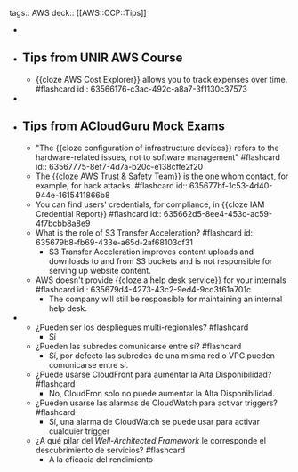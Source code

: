 tags:: AWS 
deck:: [[AWS::CCP::Tips]]

-
- ## Tips from UNIR AWS Course
	- {{cloze AWS Cost Explorer}} allows you to track expenses over time. #flashcard
	  id:: 63566176-c3ac-492c-a8a7-3f1130c37573
-
- ## Tips from ACloudGuru Mock Exams
	- "The {{cloze configuration of infrastructure devices}} refers to the hardware-related issues, not to software management" #flashcard
	  id:: 63567775-8ef7-4d7a-b20c-e138cffe2f20
	- The {{cloze AWS Trust & Safety Team}} is the one whom contact, for example, for hack attacks. #flashcard
	  id:: 635677bf-1c53-4d40-944e-1615411866b8
	- You can find users' credentials, for compliance, in {{cloze IAM Credential Report}} #flashcard
	  id:: 635662d5-8ee4-453c-ac59-4f7bcbb8a8e9
	- What is the role of S3 Transfer Acceleration? #flashcard
	  id:: 635679b8-fb69-433e-a65d-2af68103df31
		- S3 Transfer Acceleration improves content uploads and downloads to and from S3 buckets and is not responsible for serving up website content.
	- AWS doesn't provide {{cloze a help desk service}} for your internals #flashcard
	  id:: 635679d4-4273-43c2-9ed4-9cd3f61a701c
		- The company will still be responsible for maintaining an internal help desk.
-
	- ¿Pueden ser los despliegues multi-regionales? #flashcard
		- Sí
	- ¿Pueden las subredes comunicarse entre sí? #flashcard
		- Sí, por defecto las subredes de una misma red o VPC pueden comunicarse entre sí.
	- ¿Puede usarse CloudFront para aumentar la Alta Disponibilidad? #flashcard
		- No, CloudFron solo no puede aumentar la Alta Disponibilidad.
	- ¿Pueden usarse las alarmas de CloudWatch para activar triggers? #flashcard
		- Sí, una alarma de CloudWatch se puede usar para activar cualquier trigger
	- ¿A qué pilar del *Well-Architected Framework* le corresponde el descubrimiento de servicios? #flashcard
		- A la eficacia del rendimiento